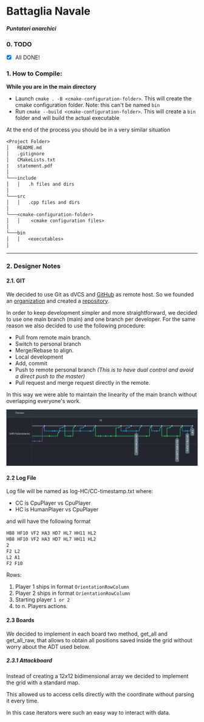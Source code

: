 # Battaglia Navale

#### *Puntatori anarchici*

### 0. TODO

- [x] All DONE!

### 1. How to Compile:

**While you are in the main directory**

- Launch `cmake . -B <cmake-configuration-folder>`. This will create the cmake configuration folder. Note: this can't be
  named `bin`
- Run `cmake --build <cmake-configuration-folder>`. This will create a `bin` folder and will build the actual executable

At the end of the process you should be in a very similar situation

```
<Project Folder>
│   README.md
│   .gitignore
│   CMakeLists.txt    
|   statement.pdf
│
└───include
│   │   .h files and dirs
│
└───src
│   │   .cpp files and dirs
│   
└───<cmake-configuration-folder>
│   │    <cmake configuration files>
│
└───bin
│   │   <executables>
│   
```

---

### 2. Designer Notes

#### 2.1. GIT

We decided to use Git as dVCS and [GitHub](https://github.com/) as remote host. So we founded
an [organization](https://github.com/UniPD-PuntatoriAnarchici/) and created
a [repository](https://github.com/UniPD-PuntatoriAnarchici/battaglia-navale).

In order to keep development simpler and more straightforward, we decided to use one main branch (main) and one branch
per developer. For the same reason we also decided to use the following procedure:

- Pull from remote main branch.
- Switch to personal branch
- Merge/Rebase to align.
- Local development
- Add, commit
- Push to remote personal branch *(This is to have dual control and avoid a direct push to the master)*
- Pull request and merge request directly in the remote.

In this way we were able to maintain the linearity of the main branch without overlapping everyone's work.

![Network Graph](/res/NetworkGraph.png)

#### 2.2 Log File

Log file will be named as log-HC/CC-timestamp.txt where:

- CC is CpuPlayer vs CpuPlayer
- HC is HumanPlayer vs CpuPlayer

and will have the following format

```
HB8 HF10 VF2 HA3 HD7 HL7 HH11 HL2
HB8 HF10 VF2 HA3 HD7 HL7 HH11 HL2
2
F2 L2
L2 A1
F2 F10
```

Rows:

1. Player 1 ships in format ```OrientationRowColumn```
2. Player 2 ships in format ```OrientationRowColumn```
3. Starting player ```1 or 2 ```
4. to n. Players actions.

#### 2.3 Boards

We decided to implement in each board two method, get_all and get_all_raw, that allows to obtain all positions saved
inside
the grid without worry about the ADT used below.

##### 2.3.1 Attackboard

Instead of creating a 12x12 bidimensional array we decided to implement the grid with a standard map.

This allowed us to access cells directly with the coordinate without parsing it every time.

In this case iterators were such an easy way to interact with data.

